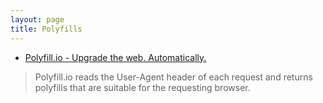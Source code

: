 ```yaml
---
layout: page
title: Polyfills
---
```


* [Polyfill.io - Upgrade the web. Automatically.](https://polyfill.io/v2/docs/)
 > Polyfill.io reads the User-Agent header of each request and returns polyfills that are suitable for the requesting browser.